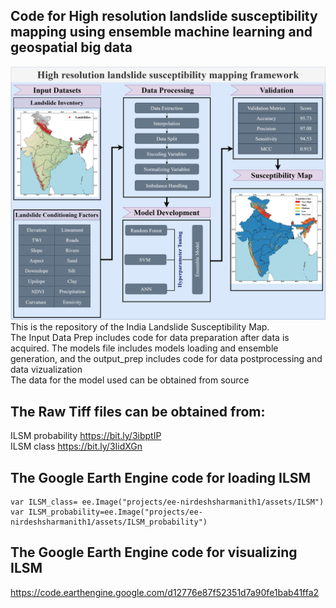 ## Code for High resolution landslide susceptibility mapping using ensemble machine learning and geospatial big data


![graphical abstract drawio](https://github.com/der-knight/ILSM/blob/main/Images/graphical%20abstract.jpg)
This is the repository of the India Landslide Susceptibility Map.  
The Input Data Prep includes code for data preparation after data is acquired. 
The models file includes models loading and ensemble generation, and the output_prep includes code for data postprocessing and data vizualization  
The data for the model used can be obtained from source  
## The Raw Tiff files can be obtained from:
ILSM probability https://bit.ly/3ibptIP  
ILSM class https://bit.ly/3IidXGn  
## The Google Earth Engine code for loading ILSM
````
var ILSM_class= ee.Image("projects/ee-nirdeshsharmanith1/assets/ILSM")  
var ILSM_probability=ee.Image("projects/ee-nirdeshsharmanith1/assets/ILSM_probability")  
````
## The Google Earth Engine code for visualizing ILSM
https://code.earthengine.google.com/d12776e87f52351d7a90fe1bab41ffa2

